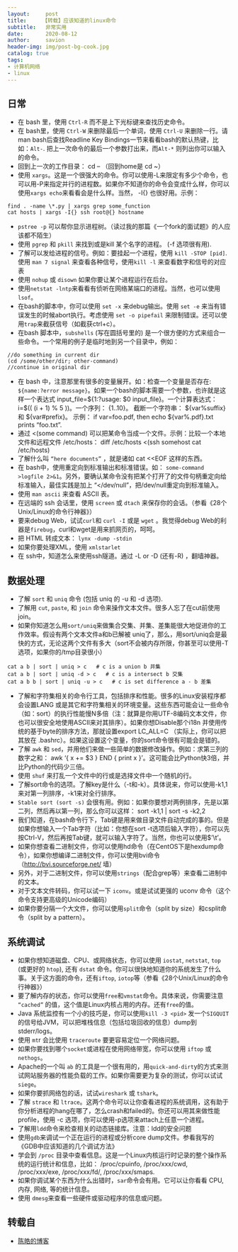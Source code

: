 ```yaml
---
layout:     post
title:     【转载】应该知道的linux命令
subtitle:   非常实用
date:       2020-08-12
author:     savion
header-img: img/post-bg-cook.jpg
catalog: true
tags:
- 计算机网络
- linux
---
```



## 日常

- 在 bash 里，使用 `Ctrl-R` 而不是上下光标键来查找历史命令。
- 在 bash里，使用 `Ctrl-W` 来删除最后一个单词，使用 `Ctrl-U` 来删除一行。请man bash后查找Readline Key Bindings一节来看看bash的默认热键，比如：`Alt-`. 把上一次命令的最后一个参数打出来，而`Alt-*` 则列出你可以输入的命令。
- 回到上一次的工作目录： cd –  （回到home是 cd ~）
- 使用 `xargs`。这是一个很强大的命令。你可以使用-L来限定有多少个命令，也可以用-P来指定并行的进程数。如果你不知道你的命令会变成什么样，你可以使用`xargs echo`来看看会是什么样。当然， -I{} 也很好用。示例：
``` shell
find . -name \*.py | xargs grep some_function
cat hosts | xargs -I{} ssh root@{} hostname
```
- `pstree -p` 可以帮你显示进程树。（读过我的那篇《一个fork的面试题》的人应该都不陌生）
- 使用 `pgrep` 和 `pkill` 来找到或是kill 某个名字的进程。 (-f 选项很有用).
- 了解可以发给进程的信号。例如：要挂起一个进程，使用 `kill -STOP [pid]`. 使用 `man 7 signal` 来查看各种信号，使用`kill -l` 来查看数字和信号的对应表
- 使用 `nohup` 或  `disown` 如果你要让某个进程运行在后台。
- 使用`netstat -lntp`来看看有侦听在网络某端口的进程。当然，也可以使用 `lsof`。
- 在bash的脚本中，你可以使用 `set -x` 来debug输出。使用 `set -e` 来当有错误发生的时候abort执行。考虑使用 `set -o pipefail` 来限制错误。还可以使用`trap`来截获信号（如截获ctrl+c）。
- 在bash 脚本中，`subshells` (写在圆括号里的) 是一个很方便的方式来组合一些命令。一个常用的例子是临时地到另一个目录中，例如：
``` shell
//do something in current dir
(cd /some/other/dir; other-command)
//continue in original dir
```

- 在 bash 中，注意那里有很多的变量展开。如：检查一个变量是否存在: `${name:?error message}`。如果一个bash的脚本需要一个参数，也许就是这样一个表达式 input_file=${1:?usage: $0 input_file}。一个计算表达式： i=$(( (i + 1) % 5 ))。一个序列： {1..10}。 截断一个字符串： ${var%suffix} 和 ${var#prefix}。 示例： if var=foo.pdf, then echo ${var%.pdf}.txt prints “foo.txt”.
- 通过 <(some command) 可以把某命令当成一个文件。示例：比较一个本地文件和远程文件 /etc/hosts： diff /etc/hosts <(ssh somehost cat /etc/hosts)
- 了解什么叫 `“here documents”` ，就是诸如 cat <<EOF 这样的东西。
- 在 bash中，使用重定向到标准输出和标准错误。如： `some-command >logfile 2>&1`。另外，要确认某命令没有把某个打开了的文件句柄重定向给标准输入，最佳实践是加上 “</dev/null”，把/dev/null重定向到标准输入。
- 使用 `man ascii` 来查看 ASCII 表。
- 在远端的 ssh 会话里，使用 `screen` 或 `dtach` 来保存你的会话。（参看《28个Unix/Linux的命令行神器》）
- 要来debug Web，试试`curl`和 `curl -I` 或是 `wget` 。我觉得debug Web的利器是`firebug`，curl和wget是用来抓网页的，呵呵。
- 把 HTML 转成文本： `lynx -dump -stdin`
- 如果你要处理XML，使用 `xmlstarlet`
- 在 ssh中，知道怎么来使用ssh隧道。通过 -L or -D (还有-R) ，翻墙神器。



## 数据处理

- 了解 `sort` 和 `uniq` 命令 (包括 uniq 的 -u 和 -d 选项).
- 了解用 `cut`, `paste`, 和 `join` 命令来操作文本文件。很多人忘了在cut前使用join。
- 如果你知道怎么用`sort/uniq`来做集合交集、并集、差集能很大地促进你的工作效率。假设有两个文本文件a和b已解被 uniq了，那么，用sort/uniq会是最快的方式，无论这两个文件有多大（sort不会被内存所限，你甚至可以使用-T选项，如果你的/tmp目录很小）
``` shell
cat a b | sort | uniq > c   # c is a union b 并集
cat a b | sort | uniq -d > c   # c is a intersect b 交集
cat a b b | sort | uniq -u > c   # c is set difference a - b 差集
```

- 了解和字符集相关的命令行工具，包括排序和性能。很多的Linux安装程序都会设置LANG 或是其它和字符集相关的环境变量。这些东西可能会让一些命令（如：sort）的执行性能慢N多倍（注：就算是你用UTF-8编码文本文件，你也可以很安全地使用ASCII来对其排序）。如果你想Disable那个i18n 并使用传统的基于byte的排序方法，那就设置export LC_ALL=C （实际上，你可以把其放在 .bashrc）。如果这设置这个变量，你的sort命令很有可能会是错的。
- 了解 `awk` 和 `sed`，并用他们来做一些简单的数据修改操作。例如：求第三列的数字之和： awk ‘{ x += $3 } END { print x }’。这可能会比Python快3倍，并比Python的代码少三倍。
- 使用 `shuf` 来打乱一个文件中的行或是选择文件中一个随机的行。
- 了解sort命令的选项。了解key是什么（-t和-k）。具体说来，你可以使用-k1,1来对第一列排序，-k1来对全行排序。
- `Stable sort (sort -s)` 会很有用。例如：如果你要想对两例排序，先是以第二列，然后再以第一列，那么你可以这样： sort -k1,1 | sort -s -k2,2
- 我们知道，在bash命令行下，Tab键是用来做目录文件自动完成的事的。但是如果你想输入一个Tab字符（比如：你想在sort -t选项后输入<tab>字符），你可以先按Ctrl-V，然后再按Tab键，就可以输入<tab>字符了。当然，你也可以使用$’\t’。
- 如果你想查看二进制文件，你可以使用hd命令（在CentOS下是hexdump命令），如果你想编译二进制文件，你可以使用bvi命令（http://bvi.sourceforge.net/ 墙）
- 另外，对于二进制文件，你可以使用`strings`（配合grep等）来查看二进制中的文本。
- 对于文本文件转码，你可以试一下 `iconv`。或是试试更强的 uconv 命令（这个命令支持更高级的Unicode编码）
- 如果你要分隔一个大文件，你可以使用`split`命令（split by size）和csplit命令（split by a pattern）。

## 系统调试

- 如果你想知道磁盘、CPU、或网络状态，你可以使用 `iostat`, `netstat`, `top` (或更好的 `htop`), 还有 `dstat` 命令。你可以很快地知道你的系统发生了什么事。关于这方面的命令，还有`iftop`, `iotop`等（参看《28个Unix/Linux的命令行神器》）
- 要了解内存的状态，你可以使用`free`和`vmstat`命令。具体来说，你需要注意 `“cached”` 的值，这个值是Linux内核占用的内存。还有`free`的值。
- Java 系统监控有一个小的技巧是，你可以使用`kill -3 <pid>` 发一个`SIGQUIT`的信号给JVM，可以把堆栈信息（包括垃圾回收的信息）dump到stderr/logs。
- 使用 `mt`r 会比使用 `traceroute` 要更容易定位一个网络问题。
- 如果你要找到哪个`socket`或进程在使用网络带宽，你可以使用 `iftop` 或 `nethogs`。
- Apache的一个叫 `ab` 的工具是一个很有用的，用`quick-and-dirt`y的方式来测试网站服务器的性能负载的工作。如果你需要更为复杂的测试，你可以试试 `siege`。
- 如果你要抓网络包的话，试试`wireshark` 或 `tshark`。
- 了解 `strace` 和 `ltrace`。这两个命令可以让你查看进程的系统调用，这有助于你分析进程的hang在哪了，怎么crash和failed的。你还可以用其来做性能profile，使用 -c 选项，你可以使用-p选项来attach上任意一个进程。
- 了解用`ldd`命令来检查相关的动态链接库。注意：ldd的安全问题
- 使用`gdb`来调试一个正在运行的进程或分析core dump文件。参看我写的《GDB中应该知道的几个调试方法》
- 学会到 `/proc` 目录中查看信息。这是一个Linux内核运行时记录的整个操作系统的运行统计和信息，比如： /proc/cpuinfo, /proc/xxx/cwd, /proc/xxx/exe, /proc/xxx/fd/, /proc/xxx/smaps.
- 如果你调试某个东西为什么出错时，`sar`命令会有用。它可以让你看看 CPU, 内存, 网络, 等的统计信息。
- 使用 `dmesg`来查看一些硬件或驱动程序的信息或问题。

## 转载自

- [陈皓的博客](https://coolshell.cn/articles/8883.html)
    




